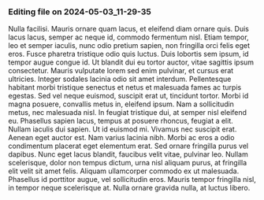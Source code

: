 

### Editing file on 2024-05-03_11-29-35

Nulla facilisi. Mauris ornare quam lacus, et eleifend diam ornare quis. Duis lacus lacus, semper ac neque id, commodo fermentum nisl. Etiam tempor, leo et semper iaculis, nunc odio pretium sapien, non fringilla orci felis eget eros. Fusce pharetra tristique odio quis luctus. Duis lobortis sem ipsum, id tempor augue congue id. Ut blandit dui eu tortor auctor, vitae sagittis ipsum consectetur. Mauris vulputate lorem sed enim pulvinar, et cursus erat ultricies. Integer sodales lacinia odio sit amet interdum. Pellentesque habitant morbi tristique senectus et netus et malesuada fames ac turpis egestas. Sed vel neque euismod, suscipit erat ut, tincidunt tortor. Morbi id magna posuere, convallis metus in, eleifend ipsum. Nam a sollicitudin metus, nec malesuada nisl. In feugiat tristique dui, at semper nisl eleifend eu.
Phasellus sapien lacus, tempus at posuere rhoncus, feugiat a elit. Nullam iaculis dui sapien. Ut id euismod mi. Vivamus nec suscipit erat. Aenean eget auctor est. Nam varius lacinia nibh. Morbi ac eros a odio condimentum placerat eget elementum erat. Sed ornare fringilla purus vel dapibus. Nunc eget lacus blandit, faucibus velit vitae, pulvinar leo. Nullam scelerisque, dolor non tempus dictum, urna nisl aliquam purus, at fringilla elit velit sit amet felis. Aliquam ullamcorper commodo ex ut malesuada. Phasellus id porttitor augue, vel sollicitudin eros. Mauris tempor fringilla nisl, in tempor neque scelerisque at. Nulla ornare gravida nulla, at luctus libero.


